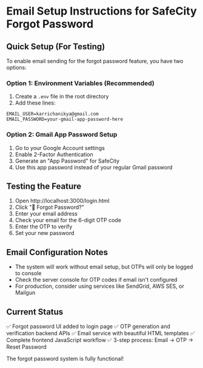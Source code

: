 # Email Setup Instructions for SafeCity Forgot Password

## Quick Setup (For Testing)

To enable email sending for the forgot password feature, you have two options:

### Option 1: Environment Variables (Recommended)
1. Create a `.env` file in the root directory
2. Add these lines:
```
EMAIL_USER=karrichanikya@gmail.com
EMAIL_PASSWORD=your-gmail-app-password-here
```

### Option 2: Gmail App Password Setup
1. Go to your Google Account settings
2. Enable 2-Factor Authentication
3. Generate an "App Password" for SafeCity
4. Use this app password instead of your regular Gmail password

## Testing the Feature

1. Open http://localhost:3000/login.html
2. Click "🔐 Forgot Password?"
3. Enter your email address
4. Check your email for the 6-digit OTP code
5. Enter the OTP to verify
6. Set your new password

## Email Configuration Notes

- The system will work without email setup, but OTPs will only be logged to console
- Check the server console for OTP codes if email isn't configured
- For production, consider using services like SendGrid, AWS SES, or Mailgun

## Current Status
✅ Forgot password UI added to login page
✅ OTP generation and verification backend APIs
✅ Email service with beautiful HTML templates
✅ Complete frontend JavaScript workflow
✅ 3-step process: Email → OTP → Reset Password

The forgot password system is fully functional!